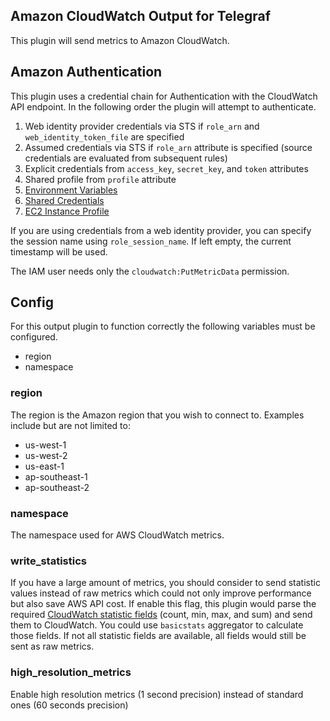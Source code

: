 ## Amazon CloudWatch Output for Telegraf

This plugin will send metrics to Amazon CloudWatch.

## Amazon Authentication

This plugin uses a credential chain for Authentication with the CloudWatch
API endpoint. In the following order the plugin will attempt to authenticate.
1. Web identity provider credentials via STS if `role_arn` and `web_identity_token_file` are specified
2. Assumed credentials via STS if `role_arn` attribute is specified (source credentials are evaluated from subsequent rules)
3. Explicit credentials from `access_key`, `secret_key`, and `token` attributes
4. Shared profile from `profile` attribute
5. [Environment Variables](https://github.com/aws/aws-sdk-go/wiki/configuring-sdk#environment-variables)
6. [Shared Credentials](https://github.com/aws/aws-sdk-go/wiki/configuring-sdk#shared-credentials-file)
7. [EC2 Instance Profile](http://docs.aws.amazon.com/AWSEC2/latest/UserGuide/iam-roles-for-amazon-ec2.html)

If you are using credentials from a web identity provider, you can specify the session name using `role_session_name`. If
left empty, the current timestamp will be used.

The IAM user needs only the `cloudwatch:PutMetricData` permission.

## Config

For this output plugin to function correctly the following variables
must be configured.

* region
* namespace

### region

The region is the Amazon region that you wish to connect to.
Examples include but are not limited to:
* us-west-1
* us-west-2
* us-east-1
* ap-southeast-1
* ap-southeast-2

### namespace

The namespace used for AWS CloudWatch metrics.

### write_statistics

If you have a large amount of metrics, you should consider to send statistic 
values instead of raw metrics which could not only improve performance but 
also save AWS API cost. If enable this flag, this plugin would parse the required 
[CloudWatch statistic fields](https://docs.aws.amazon.com/sdk-for-go/api/service/cloudwatch/#StatisticSet) 
(count, min, max, and sum) and send them to CloudWatch. You could use `basicstats` 
aggregator to calculate those fields. If not all statistic fields are available, 
all fields would still be sent as raw metrics.

### high_resolution_metrics
Enable high resolution metrics (1 second precision) instead of standard ones (60 seconds precision)